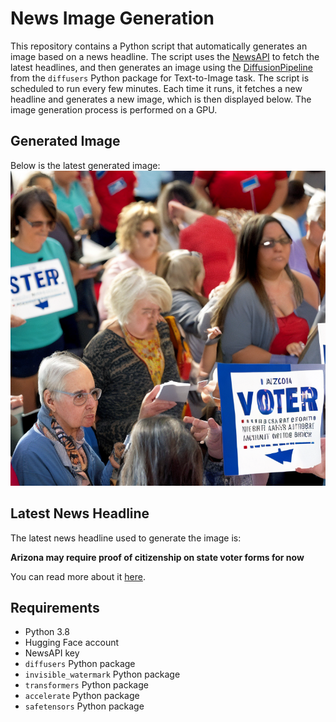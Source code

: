 # News Image Generation
This repository contains a Python script that automatically generates an image based on a news headline. The script uses the [NewsAPI](https://newsapi.org/) to fetch the latest headlines, and then generates an image using the [DiffusionPipeline](https://github.com/huggingface/diffusers) from the `diffusers` Python package for Text-to-Image task.
The script is scheduled to run every few minutes. Each time it runs, it fetches a new headline and generates a new image, which is then displayed below. The image generation process is performed on a GPU.

## Generated Image
Below is the latest generated image:
![Generated Image](image.png)

## Latest News Headline
The latest news headline used to generate the image is:

**Arizona may require proof of citizenship on state voter forms for now**

You can read more about it [here](https://news.google.com/rss/articles/CBMimAFBVV95cUxQOXlHMGE3NUI5TkRrOHFueC13QzUtdm5mMC1SeEhxSTdhQXhDRE8wQ29JVmZrSzZSYTVXa19WazY0RDBGYzdPdzJBMUxJdHh5QUk4QjlZZ09kcWlFMWRUWnpwNVRPTmZhMHExNHpRdmNkTEVvdjFKZldWbXF5MTVoTUhIOVZFWGRCdnFCTnprWDQ0STczd3BUYw?oc=5).

## Requirements
- Python 3.8
- Hugging Face account
- NewsAPI key
- `diffusers` Python package
- `invisible_watermark` Python package
- `transformers` Python package
- `accelerate` Python package
- `safetensors` Python package
